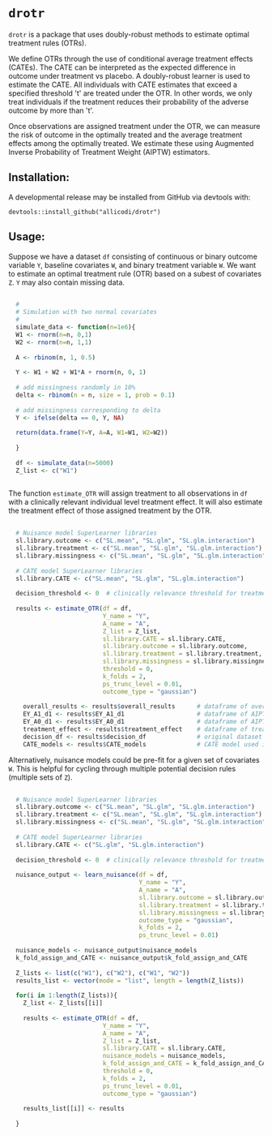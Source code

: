 
# `drotr`

`drotr` is a package that uses doubly-robust methods to estimate optimal treatment rules (OTRs).

We define OTRs through the use of conditional average treatment effects (CATEs). The CATE can be interpreted as the expected difference in outcome under treatment vs placebo. A doubly-robust learner is used to estimate the CATE. All individuals with CATE estimates that exceed a specified threshold 't' are treated under the OTR. In other words, we only treat individuals if the treatment reduces their probability of the adverse outcome by more than 't'. 

Once observations are assigned treatment under the OTR, we can measure the risk of outcome in the optimally treated and the average treatment effects among the optimally treated. We estimate these using Augmented Inverse Probability of Treatment Weight (AIPTW) estimators.

## Installation:

A developmental release may be installed from GitHub via devtools with:

```devtools::install_github("allicodi/drotr")```

## Usage:

Suppose we have a dataset `df` consisting of continuous or binary outcome variable `Y`, baseline covariates `W`, and binary treatment variable `W`. We want to estimate an optimal treatment rule (OTR) based on a subest of covariates `Z`. `Y` may also contain missing data. 

```R
  
  #
  # Simulation with two normal covariates
  #
  simulate_data <- function(n=1e6){
  W1 <- rnorm(n=n, 0,1)
  W2 <- rnorm(n=n, 1,1)
  
  A <- rbinom(n, 1, 0.5)
  
  Y <- W1 + W2 + W1*A + rnorm(n, 0, 1)
  
  # add missingness randomly in 10%
  delta <- rbinom(n = n, size = 1, prob = 0.1)
  
  # add missingness corresponding to delta
  Y <- ifelse(delta == 0, Y, NA)
  
  return(data.frame(Y=Y, A=A, W1=W1, W2=W2)) 
  
  }
  
  df <- simulate_data(n=5000)
  Z_list <- c("W1")
  
```

The function `estimate_OTR` will assign treatment to all observations in `df` with a clinically relevant individual level treatment effect. It will also estimate the treatment effect of those assigned treatment by the OTR. 

```R
  
  # Nuisance model SuperLearner libraries
  sl.library.outcome <- c("SL.mean", "SL.glm", "SL.glm.interaction")      # libraries to use for outcome model
  sl.library.treatment <- c("SL.mean", "SL.glm", "SL.glm.interaction")    # libraries to use for treatment model
  sl.library.missingness <- c("SL.mean", "SL.glm", "SL.glm.interaction")  # libraries to use for missingness model
  
  # CATE model SuperLearner libraries
  sl.library.CATE <- c("SL.mean", "SL.glm", "SL.glm.interaction")
  
  decision_threshold <- 0  # clinically relevance threshold for treatment effect (>=0 if desired outcome Y, negative in undesirable)
  
  results <- estimate_OTR(df = df,
                          Y_name = "Y",
                          A_name = "A",
                          Z_list = Z_list,
                          sl.library.CATE = sl.library.CATE,
                          sl.library.outcome = sl.library.outcome,
                          sl.library.treatment = sl.library.treatment,
                          sl.library.missingness = sl.library.missingness,
                          threshold = 0,
                          k_folds = 2,
                          ps_trunc_level = 0.01,
                          outcome_type = "gaussian")
                          
    overall_results <- results$overall_results      # dataframe of overall results aggregated across `k` folds
    EY_A1_d1 <- results$EY_A1_d1                    # dataframe of AIPTW for optimally treated in each fold
    EY_A0_d1 <- results$EY_A0_d1                    # dataframe of AIPTW for not treating those who should be treated under decision rule in each fold
    treatment_effect <- results$treatment_effect    # dataframe of treatment effect in each fold
    decision_df <- results$decision_df              # original dataset with decision made for each observation
    CATE_models <- results$CATE_models              # CATE model used in each fold

```

Alternatively, nuisance models could be pre-fit for a given set of covariates `W`. This is helpful for cycling through multiple potential decision rules (multiple sets of `Z`).

```R
  
  # Nuisance model SuperLearner libraries
  sl.library.outcome <- c("SL.mean", "SL.glm", "SL.glm.interaction")      # libraries to use for outcome model
  sl.library.treatment <- c("SL.mean", "SL.glm", "SL.glm.interaction")    # libraries to use for treatment model
  sl.library.missingness <- c("SL.mean", "SL.glm", "SL.glm.interaction")  # libraries to use for missingness model
  
  # CATE model SuperLearner libraries
  sl.library.CATE <- c("SL.glm", "SL.glm.interaction")
  
  decision_threshold <- 0  # clinically relevance threshold for treatment effect (>=0 if desired outcome Y, negative in undesirable)
  
  nuisance_output <- learn_nuisance(df = df,
                                    Y_name = "Y",
                                    A_name = "A",
                                    sl.library.outcome = sl.library.outcome,
                                    sl.library.treatment = sl.library.treatment,
                                    sl.library.missingness = sl.library.missingness,
                                    outcome_type = "gaussian",
                                    k_folds = 2,
                                    ps_trunc_level = 0.01)
  
  nuisance_models <- nuisance_output$nuisance_models
  k_fold_assign_and_CATE <- nuisance_output$k_fold_assign_and_CATE
  
  Z_lists <- list(c("W1"), c("W2"), c("W1", "W2"))
  results_list <- vector(mode = "list", length = length(Z_lists))
  
  for(i in 1:length(Z_lists)){
    Z_list <- Z_lists[[i]]
    
    results <- estimate_OTR(df = df,
                          Y_name = "Y",
                          A_name = "A",
                          Z_list = Z_list,
                          sl.library.CATE = sl.library.CATE,
                          nuisance_models = nuisance_models,
                          k_fold_assign_and_CATE = k_fold_assign_and_CATE,
                          threshold = 0,
                          k_folds = 2,
                          ps_trunc_level = 0.01,
                          outcome_type = "gaussian")
                          
    results_list[[i]] <- results
    
  }
  
```
